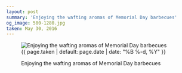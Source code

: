 ```yaml
---
layout: post
summary: 'Enjoying the wafting aromas of Memorial Day barbecues'
og_image: 500-1280.jpg
taken: May 30, 2016
---
```


<figure class="post" data-src="{{ site.assets_url }}/{{ page.og_image }}">
<img alt="Enjoying the wafting aromas of Memorial Day barbecues" sizes="(min-width: 700px) 50vw, calc(100vw - 2rem)" src="{{ site.assets_url }}/500-640.jpg" srcset="{{ site.assets_url }}/500-1280.jpg 1280w, {{ site.assets_url }}/500-960.jpg 960w, {{ site.assets_url }}/500-640.jpg 640w, {{ site.assets_url }}/500-320.jpg 320w"/>
<figcaption>
<time>{{ page.taken | default: page.date | date: "%B %-d, %Y" }}</time>
<p>Enjoying the wafting aromas of Memorial Day barbecues</p>
</figcaption>
</figure>
